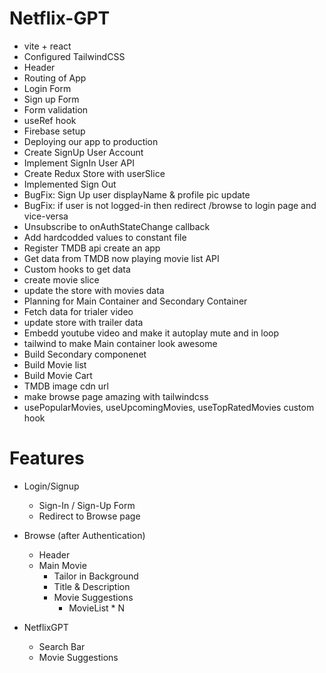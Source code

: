 # Netflix-GPT

- vite + react
- Configured TailwindCSS
- Header
- Routing of App
- Login Form
- Sign up Form
- Form validation
- useRef hook
- Firebase setup
- Deploying our app to production
- Create SignUp User Account 
- Implement SignIn User API
- Create Redux Store with userSlice
- Implemented Sign Out
- BugFix: Sign Up user displayName & profile pic update
- BugFix: if user is not logged-in then redirect /browse to login page and vice-versa
- Unsubscribe to onAuthStateChange callback
- Add hardcodded values to constant file
- Register TMDB api create an app 
- Get data from TMDB now playing movie list API 
- Custom hooks to get data
- create movie slice
- update the store with movies data
- Planning for Main Container and Secondary Container
- Fetch data for trialer video
- update store with trailer data
- Embedd youtube video and make it autoplay mute and in loop
- tailwind to make Main container look awesome
- Build Secondary componenet
- Build Movie list
- Build Movie Cart
- TMDB image cdn url
- make browse page amazing with tailwindcss
- usePopularMovies, useUpcomingMovies, useTopRatedMovies custom hook



# Features
- Login/Signup 
    - Sign-In / Sign-Up Form
    - Redirect to Browse page

- Browse (after Authentication)
    - Header
    - Main Movie
        - Tailor in Background
        - Title & Description
        - Movie Suggestions
            - MovieList * N

- NetflixGPT
    - Search Bar
    - Movie Suggestions



